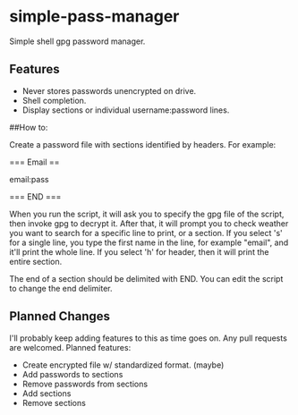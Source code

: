 # simple-pass-manager
Simple shell gpg password manager. 

## Features

* Never stores passwords unencrypted on drive.
* Shell completion.
* Display sections or individual username:password lines. 

##How to: 

Create a password file with sections identified by headers. 
For example: 

=== Email ==

email:pass

=== END ===

When you run the script, it will ask you to specify the gpg file
of the script, then invoke gpg to decrypt it. After that, it will prompt 
you to check weather you want to search for a specific line to print, or
a section. If you select 's' for a single line, you type the first name
in the line, for example "email", and it'll print the whole line. If you
select 'h' for header, then it will print the entire section. 

The end of a section should be delimited with END. You can edit the script to
change the end delimiter. 

## Planned Changes

I'll probably keep adding features to this as time goes on. Any pull requests
are welcomed. Planned features: 

* Create encrypted file w/ standardized format. (maybe) 
* Add passwords to sections
* Remove passwords from sections
* Add sections
* Remove sections

